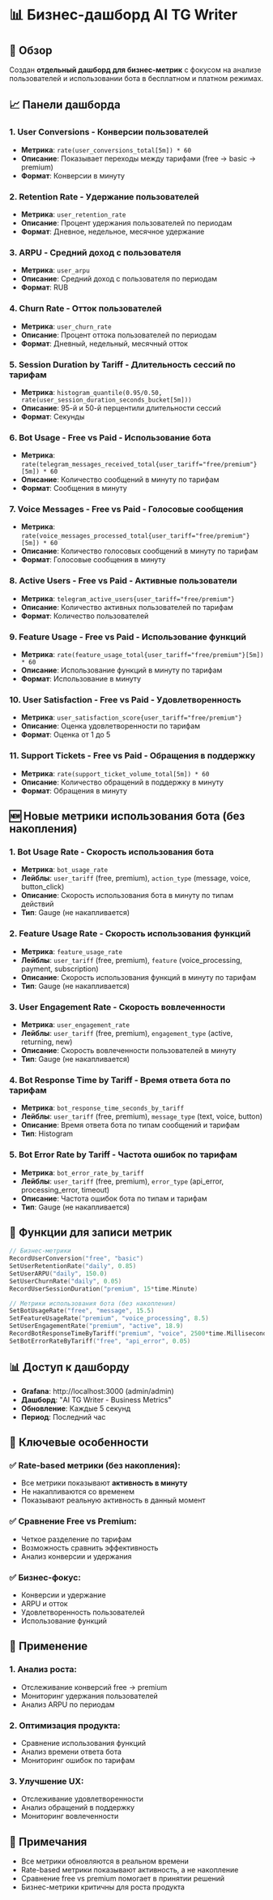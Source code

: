 # 📊 Бизнес-дашборд AI TG Writer

## 🎯 Обзор

Создан **отдельный дашборд для бизнес-метрик** с фокусом на анализе пользователей и использовании бота в бесплатном и платном режимах.

## 📈 Панели дашборда

### 1. **User Conversions** - Конверсии пользователей
- **Метрика**: `rate(user_conversions_total[5m]) * 60`
- **Описание**: Показывает переходы между тарифами (free → basic → premium)
- **Формат**: Конверсии в минуту

### 2. **Retention Rate** - Удержание пользователей
- **Метрика**: `user_retention_rate`
- **Описание**: Процент удержания пользователей по периодам
- **Формат**: Дневное, недельное, месячное удержание

### 3. **ARPU** - Средний доход с пользователя
- **Метрика**: `user_arpu`
- **Описание**: Средний доход с пользователя по периодам
- **Формат**: RUB

### 4. **Churn Rate** - Отток пользователей
- **Метрика**: `user_churn_rate`
- **Описание**: Процент оттока пользователей по периодам
- **Формат**: Дневный, недельный, месячный отток

### 5. **Session Duration by Tariff** - Длительность сессий по тарифам
- **Метрика**: `histogram_quantile(0.95/0.50, rate(user_session_duration_seconds_bucket[5m]))`
- **Описание**: 95-й и 50-й перцентили длительности сессий
- **Формат**: Секунды

### 6. **Bot Usage - Free vs Paid** - Использование бота
- **Метрика**: `rate(telegram_messages_received_total{user_tariff="free/premium"}[5m]) * 60`
- **Описание**: Количество сообщений в минуту по тарифам
- **Формат**: Сообщения в минуту

### 7. **Voice Messages - Free vs Paid** - Голосовые сообщения
- **Метрика**: `rate(voice_messages_processed_total{user_tariff="free/premium"}[5m]) * 60`
- **Описание**: Количество голосовых сообщений в минуту по тарифам
- **Формат**: Голосовые сообщения в минуту

### 8. **Active Users - Free vs Paid** - Активные пользователи
- **Метрика**: `telegram_active_users{user_tariff="free/premium"}`
- **Описание**: Количество активных пользователей по тарифам
- **Формат**: Количество пользователей

### 9. **Feature Usage - Free vs Paid** - Использование функций
- **Метрика**: `rate(feature_usage_total{user_tariff="free/premium"}[5m]) * 60`
- **Описание**: Использование функций в минуту по тарифам
- **Формат**: Использование в минуту

### 10. **User Satisfaction - Free vs Paid** - Удовлетворенность
- **Метрика**: `user_satisfaction_score{user_tariff="free/premium"}`
- **Описание**: Оценка удовлетворенности по тарифам
- **Формат**: Оценка от 1 до 5

### 11. **Support Tickets - Free vs Paid** - Обращения в поддержку
- **Метрика**: `rate(support_ticket_volume_total[5m]) * 60`
- **Описание**: Количество обращений в поддержку в минуту
- **Формат**: Обращения в минуту

## 🆕 Новые метрики использования бота (без накопления)

### 1. **Bot Usage Rate** - Скорость использования бота
- **Метрика**: `bot_usage_rate`
- **Лейблы**: `user_tariff` (free, premium), `action_type` (message, voice, button_click)
- **Описание**: Скорость использования бота в минуту по типам действий
- **Тип**: Gauge (не накапливается)

### 2. **Feature Usage Rate** - Скорость использования функций
- **Метрика**: `feature_usage_rate`
- **Лейблы**: `user_tariff` (free, premium), `feature` (voice_processing, payment, subscription)
- **Описание**: Скорость использования функций в минуту по тарифам
- **Тип**: Gauge (не накапливается)

### 3. **User Engagement Rate** - Скорость вовлеченности
- **Метрика**: `user_engagement_rate`
- **Лейблы**: `user_tariff` (free, premium), `engagement_type` (active, returning, new)
- **Описание**: Скорость вовлеченности пользователей в минуту
- **Тип**: Gauge (не накапливается)

### 4. **Bot Response Time by Tariff** - Время ответа бота по тарифам
- **Метрика**: `bot_response_time_seconds_by_tariff`
- **Лейблы**: `user_tariff` (free, premium), `message_type` (text, voice, button)
- **Описание**: Время ответа бота по типам сообщений и тарифам
- **Тип**: Histogram

### 5. **Bot Error Rate by Tariff** - Частота ошибок по тарифам
- **Метрика**: `bot_error_rate_by_tariff`
- **Лейблы**: `user_tariff` (free, premium), `error_type` (api_error, processing_error, timeout)
- **Описание**: Частота ошибок бота по типам и тарифам
- **Тип**: Gauge (не накапливается)

## 🔧 Функции для записи метрик

```go
// Бизнес-метрики
RecordUserConversion("free", "basic")
SetUserRetentionRate("daily", 0.85)
SetUserARPU("daily", 150.0)
SetUserChurnRate("daily", 0.05)
RecordUserSessionDuration("premium", 15*time.Minute)

// Метрики использования бота (без накопления)
SetBotUsageRate("free", "message", 15.5)
SetFeatureUsageRate("premium", "voice_processing", 8.5)
SetUserEngagementRate("premium", "active", 18.9)
RecordBotResponseTimeByTariff("premium", "voice", 2500*time.Millisecond)
SetBotErrorRateByTariff("free", "api_error", 0.05)
```

## 📊 Доступ к дашборду

- **Grafana**: http://localhost:3000 (admin/admin)
- **Дашборд**: "AI TG Writer - Business Metrics"
- **Обновление**: Каждые 5 секунд
- **Период**: Последний час

## 🎯 Ключевые особенности

### ✅ **Rate-based метрики** (без накопления):
- Все метрики показывают **активность в минуту**
- Не накапливаются со временем
- Показывают реальную активность в данный момент

### ✅ **Сравнение Free vs Premium**:
- Четкое разделение по тарифам
- Возможность сравнить эффективность
- Анализ конверсии и удержания

### ✅ **Бизнес-фокус**:
- Конверсии и удержание
- ARPU и отток
- Удовлетворенность пользователей
- Использование функций

## 🚀 Применение

### 1. **Анализ роста**:
- Отслеживание конверсий free → premium
- Мониторинг удержания пользователей
- Анализ ARPU по периодам

### 2. **Оптимизация продукта**:
- Сравнение использования функций
- Анализ времени ответа бота
- Мониторинг ошибок по тарифам

### 3. **Улучшение UX**:
- Отслеживание удовлетворенности
- Анализ обращений в поддержку
- Мониторинг вовлеченности

## 📝 Примечания

- Все метрики обновляются в реальном времени
- Rate-based метрики показывают активность, а не накопление
- Сравнение free vs premium помогает в принятии решений
- Бизнес-метрики критичны для роста продукта
